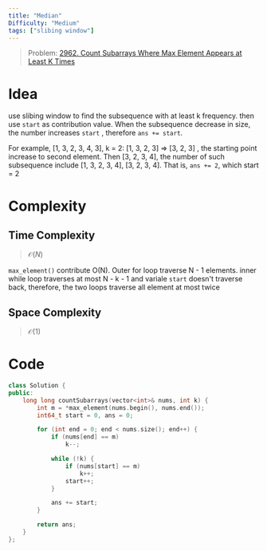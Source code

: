 ```yaml
---
title: "Median" 
Difficulty: "Medium"
tags: ["slibing window"]
---
```


> Problem: [2962. Count Subarrays Where Max Element Appears at Least K Times](https://leetcode.com/problems/count-subarrays-where-max-element-appears-at-least-k-times/description/?envType=daily-question&envId=2024-03-22)

# Idea
use slibing window to find the subsequence with at least k frequency. then use `start` as contribution value. When the subsequence decrease in size, the number increases `start` , therefore `ans += start`.

For example, [1, 3, 2, 3, 4, 3], k = 2:
[1, 3, 2, 3] => [3, 2, 3] , the starting point increase to second element. Then 
[3, 2, 3, 4], the number of such subsequence include [1, 3, 2, 3, 4], [3, 2, 3, 4]. That is, `ans += 2`, which start = 2


# Complexity
## Time Complexity

> $\mathcal{O}(N)$ 

`max_element()` contribute O(N). Outer for loop traverse N - 1 elements. inner while loop traverses at most N - k - 1 and variale `start` doesn't traverse back, therefore, the two loops traverse all element at most twice

## Space Complexity

> $\mathcal{O}(1)$

# Code

```cpp
class Solution {
public:
    long long countSubarrays(vector<int>& nums, int k) {
        int m = *max_element(nums.begin(), nums.end());
        int64_t start = 0, ans = 0;

        for (int end = 0; end < nums.size(); end++) {
            if (nums[end] == m)
                k--;

            while (!k) {
                if (nums[start] == m)
                    k++;
                start++;
            }

            ans += start;
        }

        return ans;
    }
};
```

